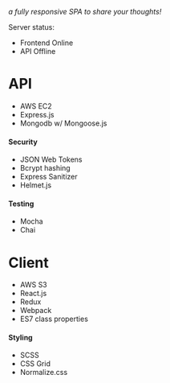 *a fully responsive SPA to share your thoughts!*

Server status:
- Frontend Online
- API Offline

# API

- AWS EC2
- Express.js
- Mongodb w/ Mongoose.js
#### Security
- JSON Web Tokens
- Bcrypt hashing
- Express Sanitizer
- Helmet.js

#### Testing
- Mocha
- Chai


# Client

- AWS S3
- React.js
- Redux
- Webpack
- ES7 class properties
#### Styling
- SCSS
- CSS Grid
- Normalize.css
